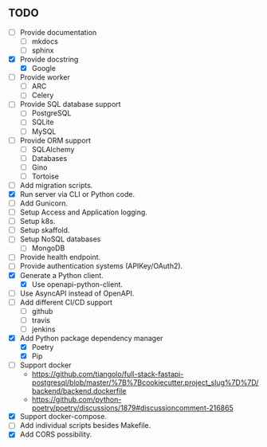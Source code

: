 ## TODO

* [ ] Provide documentation
    - [ ] mkdocs
    - [ ] sphinx
* [X] Provide docstring
    - [X] Google
* [ ] Provide worker
    - [ ] ARC
    - [ ] Celery
* [ ] Provide SQL database support
    - [ ] PostgreSQL
    - [ ] SQLite
    - [ ] MySQL
* [ ] Provide ORM support
    - [ ] SQLAlchemy
    - [ ] Databases
    - [ ] Gino
    - [ ] Tortoise
* [ ] Add migration scripts.
* [X] Run server via CLI or Python code.
* [ ] Add Gunicorn.
* [ ] Setup Access and Application logging.
* [ ] Setup k8s.
* [ ] Setup skaffold.
* [ ] Setup NoSQL databases
    - [ ] MongoDB
* [ ] Provide health endpoint.
* [ ] Provide authentication systems (APIKey/OAuth2).
* [X] Generate a Python client.
    - [X] Use openapi-python-client.
* [ ] Use AsyncAPI instead of OpenAPI.
* [ ] Add different CI/CD support
    - [ ] github
    - [ ] travis
    - [ ] jenkins
* [X] Add Python package dependency manager
  + [X] Poetry
  + [X] Pip
* [ ] Support docker
    - https://github.com/tiangolo/full-stack-fastapi-postgresql/blob/master/%7B%7Bcookiecutter.project_slug%7D%7D/backend/backend.dockerfile
    - https://github.com/python-poetry/poetry/discussions/1879#discussioncomment-216865
* [X] Support docker-compose.
* [ ] Add individual scripts besides Makefile.
* [X] Add CORS possibility.
